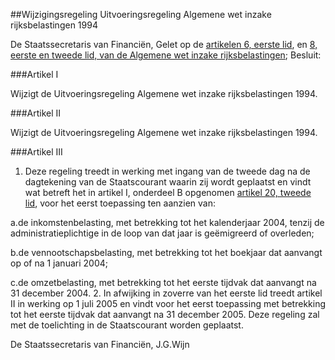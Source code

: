 <meta http-equiv='Content-Type' content='text/html; charset=utf-8' />

##Wijzigingsregeling Uitvoeringsregeling Algemene wet inzake rijksbelastingen 1994

De Staatssecretaris van Financiën,
Gelet op de [artikelen 6, eerste lid](../../../../../../../../wet/algemene/wet/inzake/rijksbelastingen/BWBR0002320/README.md), en [8, eerste en tweede lid, van de Algemene wet inzake rijksbelastingen](../../../../../../../../wet/algemene/wet/inzake/rijksbelastingen/BWBR0002320/README.md);
Besluit:

###Artikel I 

Wijzigt de Uitvoeringsregeling Algemene wet inzake rijksbelastingen 1994.

###Artikel II 

Wijzigt de Uitvoeringsregeling Algemene wet inzake rijksbelastingen 1994.

###Artikel III 

1. Deze regeling treedt in werking met ingang van de tweede dag na de dagtekening van de Staatscourant waarin zij wordt geplaatst en vindt wat betreft het in artikel I, onderdeel B opgenomen [artikel 20, tweede lid](../../../../../../../../ministeriele-regeling/uitvoeringsregeling/algemene/wet/inzake/rijksbelastingen/1994/BWBR0006736/README.md), voor het eerst toepassing ten aanzien van:

a.de inkomstenbelasting, met betrekking tot het kalenderjaar 2004, tenzij de administratieplichtige in de loop van dat jaar is geëmigreerd of overleden;

b.de vennootschapsbelasting, met betrekking tot het boekjaar dat aanvangt op of na 1 januari 2004;

c.de omzetbelasting, met betrekking tot het eerste tijdvak dat aanvangt na 31 december 2004.
2. In afwijking in zoverre van het eerste lid treedt artikel II in werking op 1 juli 2005 en vindt voor het eerst toepassing met betrekking tot het eerste tijdvak dat aanvangt na 31 december 2005.
Deze regeling zal met de toelichting in de Staatscourant worden geplaatst.

De 
Staatssecretaris van Financiën,
J.G.Wijn
